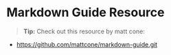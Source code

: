 # Markdown Guide Resource

> **Tip:** Check out this resource by matt cone:

- https://github.com/mattcone/markdown-guide.git
